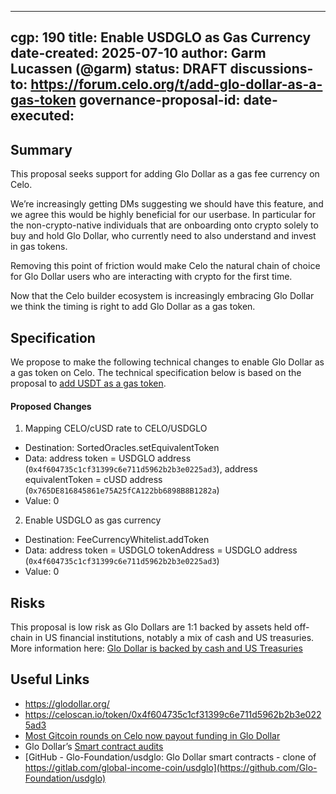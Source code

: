 
---
cgp: 190
title: Enable USDGLO as Gas Currency
date-created: 2025-07-10
author: Garm Lucassen (@garm)
status: DRAFT
discussions-to: https://forum.celo.org/t/add-glo-dollar-as-a-gas-token
governance-proposal-id: 
date-executed: 
---

## Summary

This proposal seeks support for adding Glo Dollar as a gas fee currency on Celo.

We’re increasingly getting DMs suggesting we should have this feature, and we agree this would be highly beneficial for our userbase. In particular for the non-crypto-native individuals that are onboarding onto crypto solely to buy and hold Glo Dollar, who currently need to also understand and invest in gas tokens.

Removing this point of friction would make Celo the natural chain of choice for Glo Dollar users who are interacting with crypto for the first time.

Now that the Celo builder ecosystem is increasingly embracing Glo Dollar we think the timing is right to add Glo Dollar as a gas token.

## Specification

We propose to make the following technical changes to enable Glo Dollar as a gas token on Celo. The technical specification below is based on the proposal to [add USDT as a gas token](https://github.com/celo-org/governance/blob/eb37e737600ff15517ea6f8b534174e14d80a0f5/CGPs/cgp-0128.md).

#### Proposed Changes

1. Mapping CELO/cUSD rate to CELO/USDGLO

* Destination: SortedOracles.setEquivalentToken
* Data: address token = USDGLO address (`0x4f604735c1cf31399c6e711d5962b2b3e0225ad3`), address equivalentToken = cUSD address (`0x765DE816845861e75A25fCA122bb6898B8B1282a`)
* Value: 0

2. Enable USDGLO as gas currency

* Destination: FeeCurrencyWhitelist.addToken
* Data: address token = USDGLO tokenAddress = USDGLO address (`0x4f604735c1cf31399c6e711d5962b2b3e0225ad3`)
* Value: 0

## Risks

This proposal is low risk as Glo Dollars are 1:1 backed by assets held off-chain in US financial institutions, notably a mix of cash and US treasuries. More information here: [Glo Dollar is backed by cash and US Treasuries](https://www.glodollar.org/articles/treasuries)

## Useful Links

* https://glodollar.org/
* https://celoscan.io/token/0x4f604735c1cf31399c6e711d5962b2b3e0225ad3
* [Most Gitcoin rounds on Celo now payout funding in Glo Dollar](https://explorer.gitcoin.co/#/rounds?orderBy=MATCH_AMOUNT_IN_USD_DESC&status=active%2Ctaking_applications%2Cverified%2Cfinished)
* Glo Dollar’s [Smart contract audits](https://www.glodollar.org/articles/smart-contract-audits)
* [GitHub - Glo-Foundation/usdglo: Glo Dollar smart contracts - clone of https://gitlab.com/global-income-coin/usdglo](https://github.com/Glo-Foundation/usdglo)
